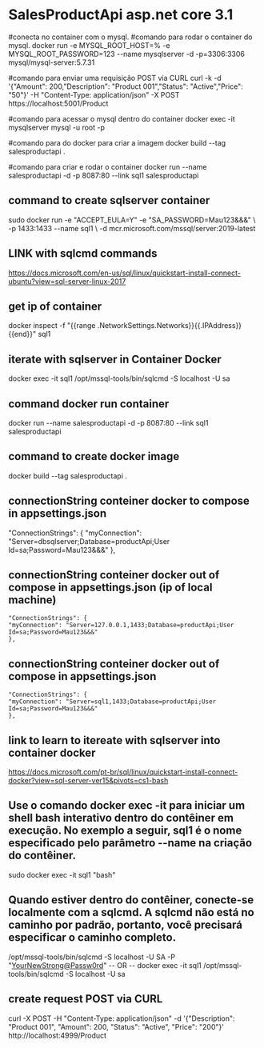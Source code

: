 # SalesProductApi asp.net core 3.1 

#conecta no container com o mysql.
#comando para rodar o container do mysql.
docker run -e MYSQL_ROOT_HOST=% -e MYSQL_ROOT_PASSWORD=123 --name mysqlserver -d -p=3306:3306 mysql/mysql-server:5.7.31

#comando para enviar uma requisição POST via CURL
curl -k -d '{"Amount": 200,"Description": "Product 001","Status": "Active","Price": "50"}' -H "Content-Type: application/json" -X POST https://localhost:5001/Product


#comando para acessar o mysql dentro do container
docker exec -it mysqlserver mysql -u root -p

#comando para do docker para criar a imagem
docker build --tag salesproductapi .

#comando para criar e rodar o container
docker run --name salesproductapi -d -p 8087:80 --link sql1 salesproductapi

## command to create sqlserver container
sudo docker run -e "ACCEPT_EULA=Y" -e "SA_PASSWORD=Mau123&&&" \ -p 1433:1433 --name sql1 \ -d mcr.microsoft.com/mssql/server:2019-latest

## LINK with sqlcmd commands
https://docs.microsoft.com/en-us/sql/linux/quickstart-install-connect-ubuntu?view=sql-server-linux-2017

## get ip of container
docker inspect -f "{{range .NetworkSettings.Networks}}{{.IPAddress}}{{end}}" sql1

## iterate with sqlserver in Container Docker
docker exec -it sql1 /opt/mssql-tools/bin/sqlcmd -S localhost -U sa

## command docker run container 
docker run --name salesproductapi -d -p 8087:80 --link sql1 salesproductapi

## command to create docker image 
docker build --tag salesproductapi .


## connectionString conteiner docker to compose in appsettings.json

  "ConnectionStrings": {
    "myConnection": "Server=dbsqlserver;Database=productApi;User Id=sa;Password=Mau123&&&"
    },


 ## connectionString conteiner docker out of compose in appsettings.json (ip of local machine)

    "ConnectionStrings": {
    "myConnection": "Server=127.0.0.1,1433;Database=productApi;User Id=sa;Password=Mau123&&&"
    },

## connectionString conteiner docker out of compose in appsettings.json 
    "ConnectionStrings": {
    "myConnection": "Server=sql1,1433;Database=productApi;User Id=sa;Password=Mau123&&&"
    },


## link to learn to itereate with sqlserver into container docker    
https://docs.microsoft.com/pt-br/sql/linux/quickstart-install-connect-docker?view=sql-server-ver15&pivots=cs1-bash

## Use o comando docker exec -it para iniciar um shell bash interativo dentro do contêiner em execução. No exemplo a seguir, sql1 é o nome especificado pelo parâmetro --name na criação do contêiner.
sudo docker exec -it sql1 "bash"

## Quando estiver dentro do contêiner, conecte-se localmente com a sqlcmd. A sqlcmd não está no caminho por padrão, portanto, você precisará especificar o caminho completo.
 /opt/mssql-tools/bin/sqlcmd -S localhost -U SA -P "<YourNewStrong@Passw0rd>"
  -- OR --
 docker exec -it sql1 /opt/mssql-tools/bin/sqlcmd -S localhost -U sa

## create request POST via CURL
 curl -X POST -H "Content-Type: application/json" -d '{"Description": "Product 001", "Amount": 200, "Status": "Active", "Price": "200"}' http://localhost:4999/Product


 


